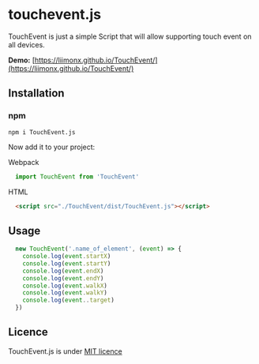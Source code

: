 # touchevent.js
TouchEvent is just a simple Script that will allow supporting touch event on all devices. 

**Demo:** [https://liimonx.github.io/TouchEvent/](https://liimonx.github.io/TouchEvent/)


## Installation

### npm
```
npm i TouchEvent.js
```
Now add it to your project:

Webpack
```JAVASCRIPT
  import TouchEvent from 'TouchEvent'
```
HTML
```HTML
  <script src="./TouchEvent/dist/TouchEvent.js"></script>
```
## Usage

```JAVASCRIPT
  new TouchEvent('.name_of_element', (event) => {
    console.log(event.startX)
    console.log(event.startY)
    console.log(event.endX)
    console.log(event.endY)
    console.log(event.walkX)
    console.log(event.walkY)
    console.log(event..target)
  })
```

## Licence
TouchEvent.js is under [MIT licence](https://opensource.org/licenses/mit-license.php)